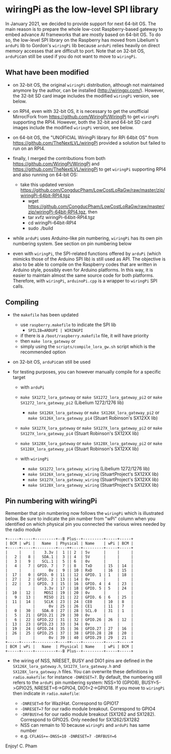 wiringPi as the low-level SPI library
=====================================

In January 2021, we decided to provide support for next 64-bit OS. The main reason is to prepare the whole low-cost Raspberry-based gateway to embed advance AI frameworks that are mostly based on 64-bit OS. To do so, the low-level SPI library on the Raspberry has moved from Libelium's `arduPi` lib to Gordon's `wiringPi` lib because `arduPi` relies heavily on direct memory accesses that are difficult to port. Note that on 32-bit OS, `arduPi`can still be used if you do not want to move to `wiringPi`.
	
What have been modified
----------------------- 

- on 32-bit OS, the original `wiringPi` distribution, although not maintained anymore by the author, can be installed (http://wiringpi.com/). However, the 32-bit SD card image includes the modified `wiringPi` version, see below.

- on RPI4, even with 32-bit OS, it is necessary to get the unofficial Mirror/Fork from https://github.com/WiringPi/WiringPi to get `wiringPi` supporting the RPI4. However, both the 32-bit and 64-bit SD card images include the modified `wiringPi` version, see below.

- on 64-bit OS, the "UNOFICIAL WiringPi library for RPi 64bit OS" from https://github.com/TheNextLVL/wiringPi provided a solution but failed to run on an RPI4.

- finally, I merged the contributions from both https://github.com/WiringPi/WiringPi and https://github.com/TheNextLVL/wiringPi to get `wiringPi` supporting RPI4 and also running on 64-bit OS:
	- take this updated version https://github.com/CongducPham/LowCostLoRaGw/raw/master/zip/wiringPi-64bit-RPI4.tgz
		- wget https://github.com/CongducPham/LowCostLoRaGw/raw/master/zip/wiringPi-64bit-RPI4.tgz, then
		- tar xvfz wiringPi-64bit-RPI4.tgz
		- cd wiringPi-64bit-RPI4
		- sudo ./build
		
- while `arduPi` uses Arduino-like pin numbering, `wiringPi` has its own pin numbering system. See section on pin numbering below

- even with `wiringPi`, the SPI-related functions offered by `arduPi` (which mimicks those of the Arduino SPI lib) is still used as API. The objective is also to be able to compile on the Raspberry codes that are written in Arduino style, possibly even for Arduino platforms. In this way, it is easier to maintain almost the same source code for both platforms. Therefore, with `wiringPi`, `arduinoPi.cpp` is a wrapper to `wiringPi` SPI calls.

Compiling
---------
		
- the `makefile` has been updated
	- use `raspberry.makefile` to indicate the SPI lib
		- `SPILIB=ARDUPI | WIRINGPI`
	- if there is a `/boot/raspberry.makefile` file, it will have priority
  - then `make lora_gateway` or
  - simply using the `scripts/compile_lora_gw.sh` script which is the recommended option		

- on 32-bit OS, `arduPi`can still be used 

- for testing purposes, you can however manually compile for a specific target
	- with `arduPi`
  	- `make SX1272_lora_gateway` or `make SX1272_lora_gateway_pi2` or `make SX1272_lora_gateway_pi2` (Libelium 1272/1276 lib)
		- `make SX126X_lora_gateway` or `make SX126X_lora_gateway_pi2` or `make SX126X_lora_gateway_pi4` (Stuart Robinson's SX12XX lib)	
  	- `make SX127X_lora_gateway` or `make SX127X_lora_gateway_pi2` or `make SX127X_lora_gateway_pi4` (Stuart Robinson's SX12XX lib)	
  	- `make SX128X_lora_gateway` or `make SX128X_lora_gateway_pi2` or `make SX128X_lora_gateway_pi4` (Stuart Robinson's SX12XX lib)	
	
	- with `wiringPi`
		- `make SX1272_lora_gateway_wiring` (Libelium 1272/1276 lib)
		- `make SX126X_lora_gateway_wiring` (StuartProject's SX12XX lib)	
		- `make SX127X_lora_gateway_wiring` (StuartProject's SX12XX lib)	
		- `make SX128X_lora_gateway_wiring` (StuartProject's SX12XX lib)

Pin numbering with wiringPi
---------------------------

Remember that pin numbering now follows the `wiringPi` which is illustrated below. Be sure to indicate the pin number from "wPi" column when you identified on which physical pin you connected the various wires needed by the radio module

```
+-----+-----+---------+--B Plus--+---------+-----+-----+
| BCM | wPi |   Name  | Physical | Name    | wPi | BCM |
+-----+-----+---------+----++----+---------+-----+-----+
|     |     |    3.3v |  1 || 2  | 5v      |     |     |
|   2 |   8 |   SDA.1 |  3 || 4  | 5V      |     |     |
|   3 |   9 |   SCL.1 |  5 || 6  | 0v      |     |     |
|   4 |   7 | GPIO. 7 |  7 || 8  | TxD     | 15  | 14  |
|     |     |      0v |  9 || 10 | RxD     | 16  | 15  |
|  17 |   0 | GPIO. 0 | 11 || 12 | GPIO. 1 | 1   | 18  |
|  27 |   2 | GPIO. 2 | 13 || 14 | 0v      |     |     |
|  22 |   3 | GPIO. 3 | 15 || 16 | GPIO. 4 | 4   | 23  |
|     |     |    3.3v | 17 || 18 | GPIO. 5 | 5   | 24  |
|  10 |  12 |    MOSI | 19 || 20 | 0v      |     |     |
|   9 |  13 |    MISO | 21 || 22 | GPIO. 6 | 6   | 25  |
|  11 |  14 |    SCLK | 23 || 24 | CE0     | 10  | 8   |
|     |     |      0v | 25 || 26 | CE1     | 11  | 7   |
|   0 |  30 |   SDA.0 | 27 || 28 | SCL.0   | 31  | 1   |
|   5 |  21 | GPIO.21 | 29 || 30 | 0v      |     |     |
|   6 |  22 | GPIO.22 | 31 || 32 | GPIO.26 | 26  | 12  |
|  13 |  23 | GPIO.23 | 33 || 34 | 0v      |     |     |
|  19 |  24 | GPIO.24 | 35 || 36 | GPIO.27 | 27  | 16  |
|  26 |  25 | GPIO.25 | 37 || 38 | GPIO.28 | 28  | 20  |
|     |     |      0v | 39 || 40 | GPIO.29 | 29  | 21  |
+-----+-----+---------+----++----+---------+-----+-----+
| BCM | wPi |   Name  | Physical | Name    | wPi | BCM |
+-----+-----+---------+--B Plus--+---------+-----+-----+
```

- the wiring of NSS, NRESET, BUSY and DIO1 pins are defined in the `SX126X_lora_gateway.h`, `SX127X_lora_gateway.h` and `SX128X_lora_gateway.h` files. You can overwrite these definitions in `radio.makefile`: for instance `-DNRESET=7`. By default, the numbering still refers to the `arduPi` pin numbering system: NSS=10 (GPIO8), BUSY=5->GPIO25, NRESET=6->GPIO4, DIO1=2->GPIO18. If you move to `wiringPi` then indicate in `radio.makefile`:

	- `-DNRESET=0` for WaziHat. Correspond to GPIO17
	- `-DNRESET=7` for our radio module breakout. Correspond to GPIO4
	- `-DRFBUSY=6` for our radio module breakout (SX1262 and SX1282). Correspond to GPIO25. Only needed for SX1262/SX1282 
	- NSS can remain to 10 because `wiringPi` and `arduPi` has same number
	- e.g. `CFLAGS+=-DNSS=10 -DNRESET=7 -DRFBUSY=6`

Enjoy!
C. Pham		